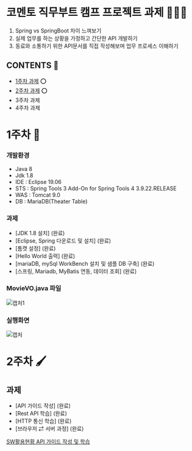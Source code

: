 # __코멘토 직무부트 캠프 프로젝트 과제__ 👨🏻‍💻
 1. Spring vs SpringBoot 차이 느껴보기
 2. 실제 업무를 하는 상황을 가정하고 간단한 API 개발하기
 3. 동료와 소통하기 위한 API문서를 직접 작성해보며 업무 프로세스 이해하기

## __CONTENTS__ 📜 
 - [1주차 과제](#__1주차__-🔎) ⭕️
 - [2주차 과제](#__2주차__-🖌️) ⭕️
 - 3주차 과제
 - 4주차 과제

  
# __1주차__ 🔎
### 개발환경
- Java 8
- Jdk 1.8
- IDE : Eclipse 19.06
- STS : Spring Tools 3 Add-On for Spring Tools 4 3.9.22.RELEASE
- WAS : Tomcat 9.0
- DB : MariaDB(Theater Table)
### 과제
- [JDK 1.8 설치] (완료)
- [Eclipse, Spring 다운로드 및 설치] (완료)
- [톰캣 설정] (완료)
- [Hello World 출력] (완료)
- [mariaDB, mySql WorkBench 설치 및 샘플 DB 구축] (완료)
- [스프링, Mariadb, MyBatis 연동, 데이터 조회] (완료)
### MovieVO.java 파일
![캡처1](https://github.com/onjix/ComentoBootCamp/assets/101625609/9c3612dc-ab30-4488-8cfb-cf15ef8d0f21)
### 실행화면
![캡처](https://github.com/onjix/ComentoBootCamp/assets/101625609/5e459ffe-09aa-4f31-b215-a9eb186367a4)


# __2주차__ 🖌️
## 과제
- [API 가이드 작성] (완료)
- [Rest API 학습] (완료)
- [HTTP 통신 학습] (완료)
- [브라우저 ⇄ 서버 과정] (완료)

[SW활용현황 API 가이드 작성 및 학습](https://github.com/onjix/ComentoBootCamp/blob/551049a9e39e9804d58fae042f1f29b8c71062bf/document/SW%E1%84%92%E1%85%AA%E1%86%AF%E1%84%8B%E1%85%AD%E1%86%BC%20%E1%84%92%E1%85%A7%E1%86%AB%E1%84%92%E1%85%AA%E1%86%BC%20API.pdf)
